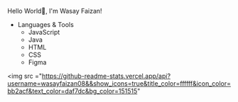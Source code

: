 Hello World👋, I'm Wasay Faizan!


- Languages & Tools
    - JavaScript
    - Java
    - HTML
    - CSS
    - Figma
    
<img src ="https://github-readme-stats.vercel.app/api?username=wasayfaizan08&&show_icons=true&title_color=ffffff&icon_color=bb2acf&text_color=daf7dc&bg_color=151515"
